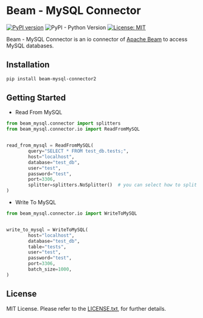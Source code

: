 # Beam - MySQL Connector
[![PyPI version](https://badge.fury.io/py/beam-mysql-connector2.svg)](https://badge.fury.io/py/beam-mysql-connector2)
![PyPI - Python Version](https://img.shields.io/pypi/pyversions/beam-mysql-connector2)
[![License: MIT](https://img.shields.io/badge/License-MIT-yellow.svg)](https://opensource.org/licenses/MIT)

Beam - MySQL Connector is an io connector of [Apache Beam](https://beam.apache.org/) to access MySQL databases.

## Installation
```bash
pip install beam-mysql-connector2
```

## Getting Started
- Read From MySQL
```Python
from beam_mysql.connector import splitters
from beam_mysql.connector.io import ReadFromMySQL


read_from_mysql = ReadFromMySQL(
        query="SELECT * FROM test_db.tests;",
        host="localhost",
        database="test_db",
        user="test",
        password="test",
        port=3306,
        splitter=splitters.NoSplitter()  # you can select how to split query for performance
)
```

- Write To MySQL
```Python
from beam_mysql.connector.io import WriteToMySQL


write_to_mysql = WriteToMySQL(
        host="localhost",
        database="test_db",
        table="tests",
        user="test",
        password="test",
        port=3306,
        batch_size=1000,
)
```

## License
MIT License. Please refer to the [LICENSE.txt](https://github.com/esaki01/beam-mysql-connector2/blob/master/LICENSE.txt), for further details.